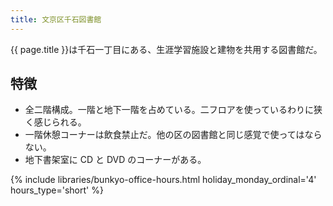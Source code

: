 ```yaml
---
title: 文京区千石図書館
---
```


{{ page.title }}は千石一丁目にある、生涯学習施設と建物を共用する図書館だ。

## 特徴

* 全二階構成。一階と地下一階を占めている。二フロアを使っているわりに狭く感じられる。
* 一階休憩コーナーは飲食禁止だ。他の区の図書館と同じ感覚で使ってはならない。
* 地下書架室に CD と DVD のコーナーがある。

{% include libraries/bunkyo-office-hours.html
    holiday_monday_ordinal='4'
    hours_type='short' %}
